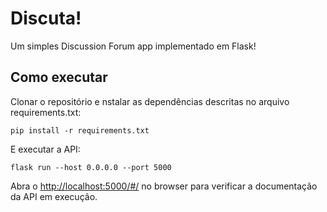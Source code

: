 # Discuta!

Um simples Discussion Forum app implementado em Flask!

## Como executar

Clonar o repositório e nstalar as dependências descritas no arquivo requirements.txt:

```console
pip install -r requirements.txt
```

E executar a API:

```console
flask run --host 0.0.0.0 --port 5000
```

Abra o [http://localhost:5000/#/](http://localhost:5000/#/) no browser para verificar a documentação da API em execução.
